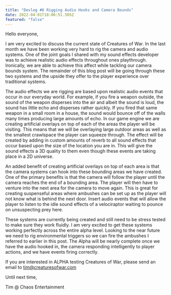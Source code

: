 ```yaml
---
title: "Devlog #6 Rigging Audio Hooks and Camera Bounds"
date: 2022-04-01T18:06:51.505Z
featured: "false"
---
```

Hello everyone,

I am very excited to discuss the current state of Creatures of War. In the last month we have been working very hard to rig the camera and audio systems. One of the joint goals I shared with my sound effects developer was to achieve realistic audio effects throughout ones playthrough. Ironically, we are able to achieve this affect while tackling our camera bounds system. The remainder of this blog post will be going through these two systems and the upside they offer to the player experience over traditional systems. 

The audio effects we are rigging are based upon realistic audio events that occur in our everyday world. For example, if you fire a weapon outside, the sound of the weapon disperses into the air and albeit the sound is loud, the sound has little echo and disperses rather quickly. If you fired that same weapon in a small room in a house, the sound would bounce off of the walls many times producing large amounts of echo. In our game engine we are creating artificial overlays on top of each of the areas the player will be visiting. This means that we will be overlaying large outdoor areas as well as the smallest crawlspace the player can squeeze through. The effect will be created by adding in custom amounts of reverb to all sound effects that occur based upon the size of the location you are in. This will give the sound effects a 3D quality to them even though these events are taking place in a 2D universe. 

An added benefit of creating artificial overlays on top of each area is that the camera systems can hook into these bounding areas we have created. One of the primary benefits is that the camera will follow the player until the camera reaches the end of a bounding area. The player will then have to venture into the next area for the camera to move again. This is great for creating suspenseful areas where ambushes can be set up as the player will not know what is behind the next door. Insert audio events that will allow the player to listen to the idle sound effects of a velociraptor waiting to pounce on unsuspecting prey here. 

These systems are currently being created and still need to be stress tested to make sure they work fluidly. I am very excited to get these systems working perfectly across the entire alpha level. Looking to the near future we need to rig environmental triggers so we can fire the ambushes I referred to earlier in this post. The Alpha will be nearly complete once we have the audio hooked in, the camera responding intelligently to player actions, and we have events firing correctly. 

If you are interested in ALPHA testing Creatures of War, please send an email to [](mailto:CREATURESOFWAR@GMAIL.COM)tim@creaturesofwar.com

Until next time,

Tim @ Chaos Entertainment